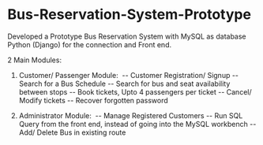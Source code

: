 # Bus-Reservation-System-Prototype

Developed a Prototype Bus Reservation System with MySQL as database Python (Django) for the connection and Front end.

2 Main Modules:
1. Customer/ Passenger Module:
  -- Customer Registration/ Signup
  -- Search for a Bus Schedule
  -- Search for bus and seat availability between stops
  -- Book tickets, Upto 4 passengers per ticket
  -- Cancel/ Modify tickets
  -- Recover forgotten password

2. Administrator Module:
  -- Manage Registered Customers
  -- Run SQL Query from the front end, instead of going into the MySQL workbench
  -- Add/ Delete Bus in existing route
  
 
